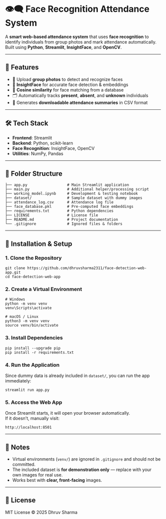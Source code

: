 # 👁‍🗨 Face Recognition Attendance System

A **smart web-based attendance system** that uses **face recognition** to identify individuals from group photos and mark attendance automatically.  
Built using **Python**, **Streamlit**, **InsightFace**, and **OpenCV**.

---

## 🚀 Features

- 📸 Upload **group photos** to detect and recognize faces  
- 🧠 **InsightFace** for accurate face detection & embeddings  
- 🧮 **Cosine similarity** for face matching from a database  
- 🗂 Automatically tracks **present**, **absent**, and **unknown** individuals  
- 🧾 Generates **downloadable attendance summaries** in CSV format  

---

## 🛠 Tech Stack

- **Frontend**: Streamlit  
- **Backend**: Python, scikit-learn  
- **Face Recognition**: InsightFace, OpenCV  
- **Utilities**: NumPy, Pandas  

---

## 📁 Folder Structure

```
├── app.py                  # Main Streamlit application
├── main.py                 # Additional helper/processing script
├── working_model.ipynb     # Development & testing notebook
├── dataset/                # Sample dataset with dummy images
├── attendance_log.csv      # Attendance log file
├── face_database.pkl       # Pre-computed face embeddings
├── requirements.txt        # Python dependencies
├── LICENSE                 # License file
├── README.md               # Project documentation
└── .gitignore              # Ignored files & folders
```

---

## 🔧 Installation & Setup

### **1. Clone the Repository**
```
git clone https://github.com/dhruvsharma2311/face-detection-web-app.git
cd face-detection-web-app
```

### **2. Create a Virtual Environment**
```
# Windows
python -m venv venv
venv\Scripts\activate

# macOS / Linux
python3 -m venv venv
source venv/bin/activate
```

### **3. Install Dependencies**
```
pip install --upgrade pip
pip install -r requirements.txt
```

### **4. Run the Application**
Since dummy data is already included in `dataset/`, you can run the app immediately:
```
streamlit run app.py
```

### **5. Access the Web App**
Once Streamlit starts, it will open your browser automatically.  
If it doesn’t, manually visit:
```
http://localhost:8501
```

---

## 📌 Notes

- Virtual environments (`venv/`) are ignored in `.gitignore` and should not be committed.  
- The included dataset is **for demonstration only** — replace with your own images for real use.  
- Works best with **clear, front-facing** images.

---

## 📜 License
MIT License © 2025 Dhruv Sharma
